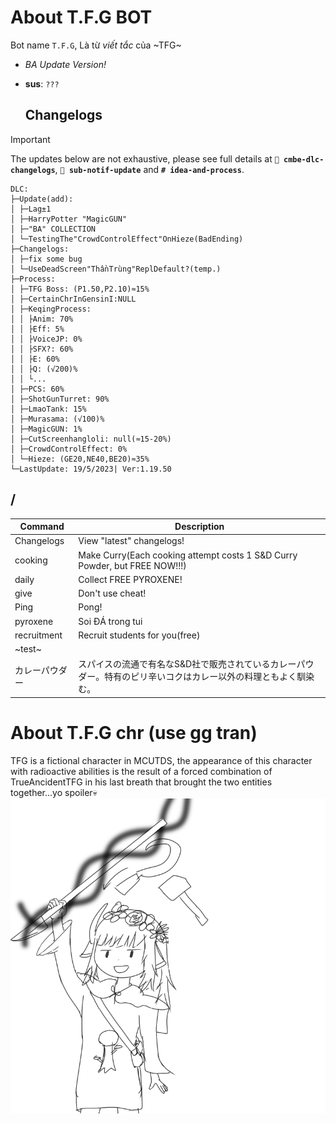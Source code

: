 # About T.F.G BOT
Bot name `T.F.G`, Là từ *viết tắc* của ~TFG~
- _BA Update Version!_
- **sus**: `???`
  
  ## Changelogs
> [!IMPORTANT]
> The updates below are not exhaustive, please see full details at **`📢 cmbe-dlc-changelogs`**, **`📢 sub-notif-update`** and **`# idea-and-process`**.

```
DLC:
├─Update(add):
│ ├─Lag±1
│ ├─HarryPotter "MagicGUN"
│ ├─"BA" COLLECTION
│ └─TestingThe"CrowdControlEffect"OnHieze(BadEnding)
├─Changelogs:
│ ├─fix some bug
│ └─UseDeadScreen"ThầnTrùng"ReplDefault?(temp.)
├─Process:
│ ├─TFG Boss: (P1.50,P2.10)≈15%
│ ├─CertainChrInGensinI:NULL
│ ├─KeqingProcess:
│ │ ├Anim: 70%
│ │ ├Eff: 5%
│ │ ├VoiceJP: 0%
│ │ ├SFX?: 60%
│ │ ├E: 60%
│ │ ├Q: (√200)%
│ │ └...
│ ├─PCS: 60%
│ ├─ShotGunTurret: 90%
│ ├─LmaoTank: 15%
│ ├─Murasama: (√100)%
│ ├─MagicGUN: 1%
│ ├─CutScreenhangloli: null(≈15-20%)
│ ├─CrowdControlEffect: 0%
│ └─Hieze: (GE20,NE40,BE20)≈35%
└─LastUpdate: 19/5/2023| Ver:1.19.50
```
## /

| Command     | Description                    |
| ----------- | ------------------------------ |
| Changelogs  | View "latest" changelogs!      |
| cooking     | Make Curry(Each cooking attempt costs 1 S&D Curry Powder, but FREE NOW!!!) |
| daily       | Collect FREE PYROXENE!         |
| give        | Don't use cheat!               |
| Ping        | Pong!                          |
| pyroxene    | Soi ĐÁ trong tui               |
| recruitment | Recruit students for you(free) |
| ~test~      |                                |
| カレーパウダー | スパイスの流通で有名なS&D社で販売されているカレーパウダー。特有のピリ辛いコクはカレー以外の料理ともよく馴染む。|

# About T.F.G chr (use gg tran)
TFG  is a fictional character in MCUTDS, the appearance of this character with radioactive abilities is the result of a forced combination of TrueAncidentTFG in his last breath that brought the two entities together...yo spoiler💀
![pps](/icon.png)

